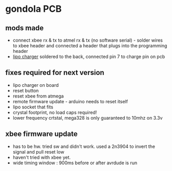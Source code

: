 # gondola PCB

## mods made

* connect xbee rx & tx to atmel rx & tx (no software serial) - solder wires to xbee header and connected a header that plugs into the programming header
* [lipo charger](http://dlnmh9ip6v2uc.cloudfront.net/datasheets/Prototyping/TP4056.pdf) soldered to the back, connected pin 7 to charge pin on pcb

## fixes required for next version

* lipo charger on board
* reset button
* reset xbee from atmega
* remote firmware update - arduino needs to reset itself 
* lipo socket that fits
* crystal footprint, no load caps required!
* lower frequency crtstal, mega328 is only guaranteed to 10mhz on 3.3v

## xbee firmware update

* has to be hw. tried sw and didn't work. used a 2n3904 to invert the signal and pull reset low
* haven't tried with xbee yet.
* wide timing window : 900ms before or after avrdude is run
